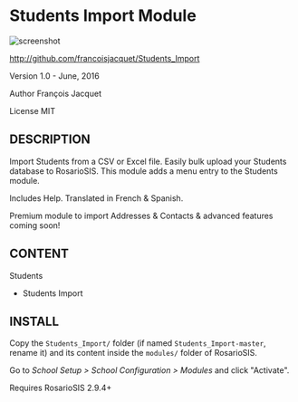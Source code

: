 Students Import Module
======================

![screenshot](https://raw.githubusercontent.com/francoisjacquet/Students_Import/master/screenshot.png)

http://github.com/francoisjacquet/Students_Import

Version 1.0 - June, 2016

Author François Jacquet

License MIT

DESCRIPTION
-----------
Import Students from a CSV or Excel file.
Easily bulk upload your Students database to RosarioSIS.
This module adds a menu entry to the Students module.

Includes Help.
Translated in French & Spanish.

Premium module to import Addresses & Contacts & advanced features coming soon!

CONTENT
-------
Students
- Students Import

INSTALL
-------
Copy the `Students_Import/` folder (if named `Students_Import-master`, rename it) and its content inside the `modules/` folder of RosarioSIS.

Go to _School Setup > School Configuration > Modules_ and click "Activate".

Requires RosarioSIS 2.9.4+
